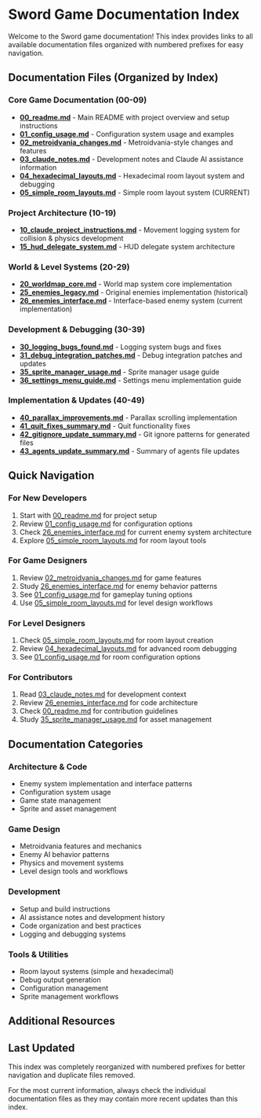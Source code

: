 # Sword Game Documentation Index

Welcome to the Sword game documentation! This index provides links to all available documentation files organized with numbered prefixes for easy navigation.

## Documentation Files (Organized by Index)

### Core Game Documentation (00-09)
- **[00_readme.md](00_readme.md)** - Main README with project overview and setup instructions
- **[01_config_usage.md](01_config_usage.md)** - Configuration system usage and examples
- **[02_metroidvania_changes.md](02_metroidvania_changes.md)** - Metroidvania-style changes and features
- **[03_claude_notes.md](03_claude_notes.md)** - Development notes and Claude AI assistance information
- **[04_hexadecimal_layouts.md](04_hexadecimal_layouts.md)** - Hexadecimal room layout system and debugging
- **[05_simple_room_layouts.md](05_simple_room_layouts.md)** - Simple room layout system (CURRENT)

### Project Architecture (10-19)
- **[10_claude_project_instructions.md](10_claude_project_instructions.md)** - Movement logging system for collision & physics development
- **[15_hud_delegate_system.md](15_hud_delegate_system.md)** - HUD delegate system architecture

### World & Level Systems (20-29)
- **[20_worldmap_core.md](20_worldmap_core.md)** - World map system core implementation
- **[25_enemies_legacy.md](25_enemies_legacy.md)** - Original enemies implementation (historical)
- **[26_enemies_interface.md](26_enemies_interface.md)** - Interface-based enemy system (current implementation)

### Development & Debugging (30-39)
- **[30_logging_bugs_found.md](30_logging_bugs_found.md)** - Logging system bugs and fixes
- **[31_debug_integration_patches.md](31_debug_integration_patches.md)** - Debug integration patches and updates
- **[35_sprite_manager_usage.md](35_sprite_manager_usage.md)** - Sprite manager usage guide
- **[36_settings_menu_guide.md](36_settings_menu_guide.md)** - Settings menu implementation guide

### Implementation & Updates (40-49)
- **[40_parallax_improvements.md](40_parallax_improvements.md)** - Parallax scrolling implementation
- **[41_quit_fixes_summary.md](41_quit_fixes_summary.md)** - Quit functionality fixes
- **[42_gitignore_update_summary.md](42_gitignore_update_summary.md)** - Git ignore patterns for generated files
- **[43_agents_update_summary.md](43_agents_update_summary.md)** - Summary of agents file updates

## Quick Navigation

### For New Developers
1. Start with [00_readme.md](00_readme.md) for project setup
2. Review [01_config_usage.md](01_config_usage.md) for configuration options
3. Check [26_enemies_interface.md](26_enemies_interface.md) for current enemy system architecture
4. Explore [05_simple_room_layouts.md](05_simple_room_layouts.md) for room layout tools

### For Game Designers
1. Review [02_metroidvania_changes.md](02_metroidvania_changes.md) for game features
2. Study [26_enemies_interface.md](26_enemies_interface.md) for enemy behavior patterns
3. See [01_config_usage.md](01_config_usage.md) for gameplay tuning options
4. Use [05_simple_room_layouts.md](05_simple_room_layouts.md) for level design workflows

### For Level Designers
1. Check [05_simple_room_layouts.md](05_simple_room_layouts.md) for room layout creation
2. Review [04_hexadecimal_layouts.md](04_hexadecimal_layouts.md) for advanced room debugging
3. See [01_config_usage.md](01_config_usage.md) for room configuration options

### For Contributors
1. Read [03_claude_notes.md](03_claude_notes.md) for development context
2. Review [26_enemies_interface.md](26_enemies_interface.md) for code architecture
3. Check [00_readme.md](00_readme.md) for contribution guidelines
4. Study [35_sprite_manager_usage.md](35_sprite_manager_usage.md) for asset management

## Documentation Categories

### Architecture & Code
- Enemy system implementation and interface patterns
- Configuration system usage
- Game state management
- Sprite and asset management

### Game Design
- Metroidvania features and mechanics
- Enemy AI behavior patterns
- Physics and movement systems
- Level design tools and workflows

### Development
- Setup and build instructions
- AI assistance notes and development history
- Code organization and best practices
- Logging and debugging systems

### Tools & Utilities
- Room layout systems (simple and hexadecimal)
- Debug output generation
- Configuration management
- Sprite management workflows

## Additional Resources

## Last Updated
This index was completely reorganized with numbered prefixes for better navigation and duplicate files removed.

For the most current information, always check the individual documentation files as they may contain more recent updates than this index.
